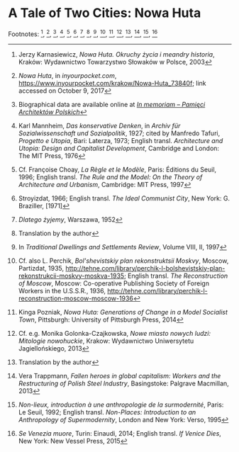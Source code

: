 A Tale of Two Cities: Nowa Huta
===

Footnotes: [^1], [^2], [^3], [^4], [^5], [^6], [^7], [^8], [^9], [^10], [^11], [^12], [^13], [^14], [^15], [^16]

[^1]: Jerzy Karnasiewicz, _Nowa Huta. Okruchy życia i meandry historia_, Kraków: Wydawnictwo Towarzystwo Słowaków w Polsce, 2003

[^2]: _Nowa Huta_, in _inyourpocket.com_, https://www.inyourpocket.com/krakow/Nowa-Huta_73840f; link accessed on October 9, 2017

[^3]: Biographical data are available online at [_In memoriam – Pamięci Architektów Polskich_](http://www.inmemoriam.architektsarp.pl/)

[^4]: Karl Mannheim, _Das konservative Denken_, in _Archiv für Sozialwissenschaft und Sozialpolitik_, 1927; cited by Manfredo Tafuri, _Progetto e Utopia_, Bari: Laterza, 1973; English transl. _Architecture and Utopia: Design and Capitalist Development_, Cambridge and London: The MIT Press, 1976

[^5]: Cf. Françoise Choay, _La Règle et le Modèle_, Paris: Éditions du Seuil, 1996; English transl. _The Rule and the Model: On the Theory of Architecture and Urbanism_, Cambridge: MIT Press, 1997

[^6]: Stroyizdat, 1966; English transl. _The Ideal Communist City_, New York: G. Braziller, [1971]

[^7]: _Dlatego żyjemy_, Warszawa, 1952

[^8]: Translation by the author

[^9]: In _Traditional Dwellings and Settlements Review_, Volume VIII, II, 1997

[^10]: Cf. also L. Perchik, _Bol'shevistskiy plan rekonstruktsii Moskvy_, Moscow, Partizdat, 1935, http://tehne.com/library/perchik-l-bolshevistskiy-plan-rekonstrukcii-moskvy-moskva-1935; English transl. _The Reconstruction of Moscow_, Moscow: Co-operative Publishing Society of Foreign Workers in the U.S.S.R., 1936, http://tehne.com/library/perchik-l-reconstruction-moscow-moscow-1936

[^11]: Kinga Pozniak, _Nowa Huta: Generations of Change in a Model Socialist Town_, Pittsburgh: University of Pittsburgh Press, 2014

[^12]: Cf. e.g. Monika Golonka-Czajkowska, _Nowe miasto nowych ludzi: Mitologie nowohuckie_, Krakow: Wydawnictwo Uniwersytetu Jagiellońskiego, 2013

[^13]: Translation by the author

[^14]: Vera Trappmann, _Fallen heroes in global capitalism: Workers and the Restructuring of Polish Steel Industry_, Basingstoke: Palgrave Macmillan, 2013

[^15]: _Non-lieux, introduction à une anthropologie de la surmodernité_, Paris: Le Seuil, 1992; English transl. _Non-Places: Introduction to an Anthropology of Supermodernity_, London and New York: Verso, 1995

[^16]: _Se Venezia muore_, Turin: Einaudi, 2014; English transl. _If Venice Dies_, New York: New Vessel Press, 2015
